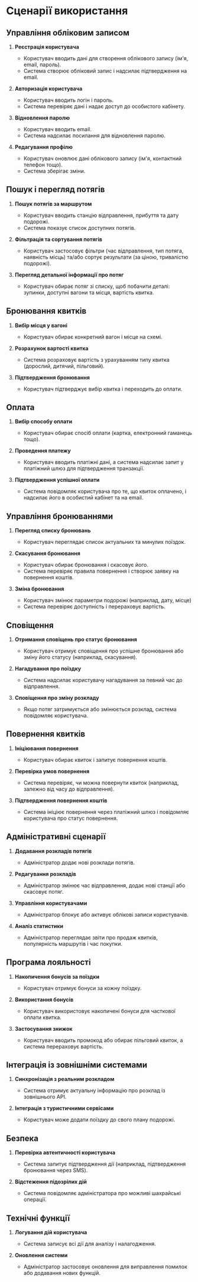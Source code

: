 # Сценарії використання


## Управління обліковим записом

1. **Реєстрація користувача**

    - Користувач вводить дані для створення облікового запису (ім'я, email, пароль).
    - Система створює обліковий запис і надсилає підтвердження на email.


2. **Авторизація користувача**

    - Користувач вводить логін і пароль.
    - Система перевіряє дані і надає доступ до особистого кабінету.


3. **Відновлення паролю**
    - Користувач вводить email.
    - Система надсилає посилання для відновлення паролю.

4. **Редагування профілю**
    - Користувач оновлює дані облікового запису (ім'я, контактний телефон тощо).
    - Система зберігає зміни.


## Пошук і перегляд потягів

1. **Пошук потягів за маршрутом**
    - Користувач вводить станцію відправлення, прибуття та дату подорожі.
    - Система показує список доступних потягів.

2. **Фільтрація та сортування потягів**
    - Користувач застосовує фільтри (час відправлення, тип потяга, наявність місць) та/або сортує результати (за ціною, тривалістю подорожі).

3. **Перегляд детальної інформації про потяг**
    - Користувач обирає потяг зі списку, щоб побачити деталі: зупинки, доступні вагони та місця, вартість квитка.


## Бронювання квитків

1. **Вибір місця у вагоні**
    - Користувач обирає конкретний вагон і місце на схемі.

2. **Розрахунок вартості квитка**
    - Система розраховує вартість з урахуванням типу квитка (дорослий, дитячий, пільговий).

3. **Підтвердження бронювання**
    - Користувач підтверджує вибір квитка і переходить до оплати.


## Оплата

1. **Вибір способу оплати**
    - Користувач обирає спосіб оплати (картка, електронний гаманець тощо).

2. **Проведення платежу**
    - Користувач вводить платіжні дані, а система надсилає запит у платіжний шлюз для підтвердження транзакції.

3. **Підтвердження успішної оплати**
    - Система повідомляє користувача про те, що квиток оплачено, і надсилає його в особистий кабінет та на email.


## Управління бронюваннями

1. **Перегляд списку бронювань**
    - Користувач переглядає список актуальних та минулих поїздок.

2. **Скасування бронювання**
    - Користувач обирає бронювання і скасовує його.
    - Система перевіряє правила повернення і створює заявку на повернення коштів.

3. **Зміна бронювання**
    - Користувач змінює параметри подорожі (наприклад, дату, місце)
    - Система перевіряє доступність і перераховує вартість.


## Сповіщення

1. **Отримання сповіщень про статус бронювання**
    - Користувач отримує сповіщення про успішне бронювання або зміну його статусу (наприклад, скасування).

2. **Нагадування про поїздку**
    - Система надсилає користувачу нагадування за певний час до відправлення.

3. **Сповіщення про зміну розкладу**
    - Якщо потяг затримується або змінюється розклад, система повідомляє користувача.


## Повернення квитків

1. **Ініціювання повернення**
    - Користувач обирає квиток і запитує повернення коштів.

2. **Перевірка умов повернення**
    - Система перевіряє, чи можна повернути квиток (наприклад, залежно від часу до відправлення).

3. **Підтвердження повернення коштів**
    - Система ініціює повернення через платіжний шлюз і повідомляє користувача про статус повернення.


## Адміністративні сценарії

1. **Додавання розкладів потягів**
    - Адміністратор додає нові розклади потягів.

2. **Редагування розкладів**
    - Адміністратор змінює час відправлення, додає нові станції або скасовує потяг.

3. **Управління користувачами**
    - Адміністратор блокує або активує облікові записи користувачів.

4. **Аналіз статистики**
    - Адміністратор переглядає звіти про продаж квитків, популярність маршрутів і час покупки.


## Програма лояльності

1. **Накопичення бонусів за поїздки**
    - Користувач отримує бонуси за кожну поїздку.

2. **Використання бонусів**
    - Користувач використовує накопичені бонуси для часткової оплати квитка.

3. **Застосування знижок**
    - Користувач вводить промокод або обирає пільговий квиток, а система перераховує вартість.


## Інтеграція із зовнішніми системами

1. **Синхронізація з реальним розкладом**
    - Система отримує актуальну інформацію про розклад із зовнішнього API.

2. **Інтеграція з туристичними сервісами**
    - Користувач може додати поїздку до свого плану подорожі.


## Безпека

1. **Перевірка автентичності користувача**
    - Система запитує підтвердження дії (наприклад, підтвердження бронювання через SMS).

2. **Відстеження підозрілих дій**
    - Система повідомляє адміністратора про можливі шахрайські операції.


## Технічні функції

1. **Логування дій користувача**
    - Система записує всі дії для аналізу і налагодження.

2. **Оновлення системи**
    - Адміністратор застосовує оновлення для виправлення помилок або додавання нових функцій.